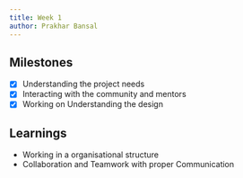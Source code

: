 ```yaml
---
title: Week 1
author: Prakhar Bansal
---
```


## Milestones

- [x] Understanding the project needs
- [x] Interacting with the community and mentors
- [x] Working on Understanding the design

## Learnings

- Working in a organisational structure
- Collaboration and Teamwork with proper Communication
